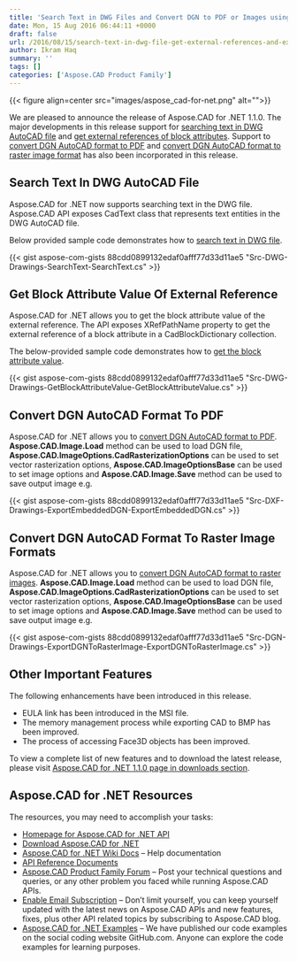 ```yaml
---
title: 'Search Text in DWG Files and Convert DGN to PDF or Images using C# .NET'
date: Mon, 15 Aug 2016 06:44:11 +0000
draft: false
url: /2016/08/15/search-text-in-dwg-file-get-external-references-and-export-dgn-to-pdf-raster-formats-using-aspose.cad-for-.net-1.1.0/
author: Ikram Haq
summary: ''
tags: []
categories: ['Aspose.CAD Product Family']
---
```




{{< figure align=center src="images/aspose_cad-for-net.png" alt="">}}


We are pleased to announce the release of Aspose.CAD for .NET 1.1.0. The major developments in this release support for [searching text in DWG AutoCAD file][1] and [get external references of block attributes][2]. Support to [convert DGN AutoCAD format to PDF][3] and [convert DGN AutoCAD format to raster image format][4] has also been incorporated in this release.

## Search Text In DWG AutoCAD File

Aspose.CAD for .NET now supports searching text in the DWG file. Aspose.CAD API exposes CadText class that represents text entities in the DWG AutoCAD file.

Below provided sample code demonstrates how to [search text in DWG file][5].

{{< gist aspose-com-gists 88cdd0899132edaf0afff77d33d11ae5 "Src-DWG-Drawings-SearchText-SearchText.cs" >}}

## Get Block Attribute Value Of External Reference

Aspose.CAD for .NET allows you to get the block attribute value of the external reference. The API exposes XRefPathName property to get the external reference of a block attribute in a CadBlockDictionary collection.

The below-provided sample code demonstrates how to [get the block attribute value][6].

{{< gist aspose-com-gists 88cdd0899132edaf0afff77d33d11ae5 "Src-DWG-Drawings-GetBlockAttributeValue-GetBlockAttributeValue.cs" >}}

## Convert DGN AutoCAD Format To PDF

Aspose.CAD for .NET allows you to [convert DGN AutoCAD format to PDF][7]. **Aspose.CAD.Image.Load** method can be used to load DGN file, **Aspose.CAD.ImageOptions.CadRasterizationOptions** can be used to set vector rasterization options, **Aspose.CAD.ImageOptionsBase** can be used to set image options and **Aspose.CAD.Image.Save** method can be used to save output image e.g.

{{< gist aspose-com-gists 88cdd0899132edaf0afff77d33d11ae5 "Src-DXF-Drawings-ExportEmbeddedDGN-ExportEmbeddedDGN.cs" >}}

## Convert DGN AutoCAD Format To Raster Image Formats

Aspose.CAD for .NET allows you to [convert DGN AutoCAD format to raster images][8]. **Aspose.CAD.Image.Load** method can be used to load DGN file, **Aspose.CAD.ImageOptions.CadRasterizationOptions** can be used to set vector rasterization options, **Aspose.CAD.ImageOptionsBase** can be used to set image options and **Aspose.CAD.Image.Save** method can be used to save output image e.g.

{{< gist aspose-com-gists 88cdd0899132edaf0afff77d33d11ae5 "Src-DGN-Drawings-ExportDGNToRasterImage-ExportDGNToRasterImage.cs" >}}

## Other Important Features

The following enhancements have been introduced in this release.

*   EULA link has been introduced in the MSI file.
*   The memory management process while exporting CAD to BMP has been improved.
*   The process of accessing Face3D objects has been improved.

To view a complete list of new features and to download the latest release, please visit [Aspose.CAD for .NET 1.1.0 page in downloads section][9].

## Aspose.CAD for .NET Resources

The resources, you may need to accomplish your tasks:

*   [Homepage for Aspose.CAD for .NET API][10]
*   [Download Aspose.CAD for .NET][11]
*   [Aspose.CAD for .NET Wiki Docs][12] – Help documentation
*   [API Reference Documents][13]
*   [Aspose.CAD Product Family Forum][14] – Post your technical questions and queries, or any other problem you faced while running Aspose.CAD APIs.
*   [Enable Email Subscription][15] – Don’t limit yourself, you can keep yourself updated with the latest news on Aspose.CAD APIs and new features, fixes, plus other API related topics by subscribing to Aspose.CAD blog.
*   [Aspose.CAD for .NET Examples][16] – We have published our code examples on the social coding website GitHub.com. Anyone can explore the code examples for learning purposes.




[1]: http://docs.aspose.com/display/cadnet/Search+Text+In+DWG+AutoCAD+File
[2]: http://docs.aspose.com/display/cadnet/Get+Block+Attribute+Value+Of+External+Reference
[3]: https://docs.aspose.com/display/cadnet/Exporting+DGN+AutoCAD#ExportingDGNAutoCAD-ExportingDGNAutoCADFormatToPDF
[4]: https://docs.aspose.com/display/cadnet/Exporting+DGN+AutoCAD#ExportingDGNAutoCAD-ExportingDGNAutoCADFormatToRasterImageFormat
[5]: http://docs.aspose.com/display/cadnet/Search+Text+In+DWG+AutoCAD+File
[6]: http://docs.aspose.com/display/cadnet/Get+Block+Attribute+Value+Of+External+Reference
[7]: https://docs.aspose.com/display/cadnet/Exporting+DGN+AutoCAD#ExportingDGNAutoCAD-ExportingDGNAutoCADFormatToPDF
[8]: https://docs.aspose.com/display/cadnet/Home
[9]: https://downloads.aspose.com/cad/net
[10]: https://products.aspose.com/cad/net
[11]: https://downloads.aspose.com/cad/net
[12]: https://docs.aspose.com/display/cadnet/Home
[13]: https://apireference.aspose.com/net/cad
[14]: http://forum.aspose.com
[15]: https://blog.aspose.com/category/aspose-products/aspose.cad-product-family/
[16]: https://github.com/aspose-cad/Aspose.CAD-for-.NET




